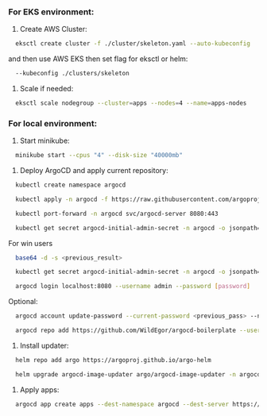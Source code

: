 ### For EKS environment:

1) Create AWS Cluster:
```bash
  eksctl create cluster -f ./cluster/skeleton.yaml --auto-kubeconfig
```

and then use AWS EKS then set flag for eksctl or helm:
```bash
  --kubeconfig ./clusters/skeleton
```

1) Scale if needed:
```bash
  eksctl scale nodegroup --cluster=apps --nodes=4 --name=apps-nodes
```

### For local environment:

1) Start minikube:
```bash
  minikube start --cpus "4" --disk-size "40000mb"
```
1) Deploy ArgoCD and apply current repository:
```bash
  kubectl create namespace argocd
```
```bash
  kubectl apply -n argocd -f https://raw.githubusercontent.com/argoproj/argo-cd/stable/manifests/install.yaml
```
```bash
  kubectl port-forward -n argocd svc/argocd-server 8080:443
```
```bash
  kubectl get secret argocd-initial-admin-secret -n argocd -o jsonpath="{.data.password}"
```
For win users
```bash
  base64 -d -s <previous_result>
```
```bash
  kubectl get secret argocd-initial-admin-secret -n argocd -o jsonpath="{.data.password}"
```
```bash
  argocd login localhost:8080 --username admin --password [password]
```
Optional:
```bash
  argocd account update-password --current-password <previous_pass> --new-password <new_pass>
```
```bash
  argocd repo add https://github.com/WildEgor/argocd-boilerplate --username <github_username> --password <github_token>
```

1) Install updater:
```bash
  helm repo add argo https://argoproj.github.io/argo-helm
```
```bash
  helm upgrade argocd-image-updater argo/argocd-image-updater -n argocd --values .\argo\values\updater.yaml --install --debug
```
1) Apply apps:
```bash
  argocd app create apps --dest-namespace argocd --dest-server https://kubernetes.default.svc --repo https://github.com/WildEgor/argocd-boilerplate --path apps --revision develop
```

